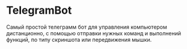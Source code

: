 # TelegramBot
Самый простой телеграмм бот для управления компьютером дистанционно, с помощью отправки нужных команд и выполнений функций, по типу скриншота или передвижения мышки.
